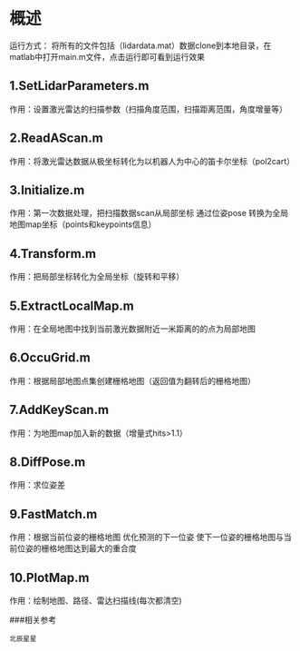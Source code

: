 # 概述
运行方式：
     将所有的文件包括（lidardata.mat）数据clone到本地目录，在matlab中打开main.m文件，点击运行即可看到运行效果

## 1.SetLidarParameters.m
作用：设置激光雷达的扫描参数（扫描角度范围，扫描距离范围，角度增量等）
## 2.ReadAScan.m
作用：将激光雷达数据从极坐标转化为以机器人为中心的笛卡尔坐标（pol2cart）
## 3.Initialize.m
作用：第一次数据处理，把扫描数据scan从局部坐标 通过位姿pose 转换为全局地图map坐标（points和keypoints信息）
## 4.Transform.m
作用：把局部坐标转化为全局坐标（旋转和平移）
## 5.ExtractLocalMap.m
作用：在全局地图中找到当前激光数据附近一米距离的的点为局部地图
## 6.OccuGrid.m   
作用：根据局部地图点集创建栅格地图（返回值为翻转后的栅格地图）
## 7.AddKeyScan.m
作用：为地图map加入新的数据（增量式hits>1.1）
## 8.DiffPose.m
作用：求位姿差
## 9.FastMatch.m
作用：根据当前位姿的栅格地图 优化预测的下一位姿 使下一位姿的栅格地图与当前位姿的栅格地图达到最大的重合度
## 10.PlotMap.m
作用：绘制地图、路径、雷达扫描线(每次都清空)



###相关参考
```
北辰星星
```